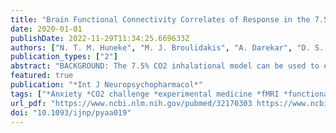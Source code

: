 ```yaml
---
title: "Brain Functional Connectivity Correlates of Response in the 7.5% CO2 Inhalational Model of Generalized Anxiety Disorder: A Pilot Study"
date: 2020-01-01
publishDate: 2022-11-29T11:34:25.669633Z
authors: ["N. T. M. Huneke", "M. J. Broulidakis", "A. Darekar", "D. S. Baldwin", "M. Garner"]
publication_types: ["2"]
abstract: "BACKGROUND: The 7.5% CO2 inhalational model can be used to explore potential treatments for generalized anxiety disorder. However, it is unknown how inter-individual variability in the functional architecture of negative affective valence systems might relate to anxiogenic response in this model. METHODS: A total of 13 healthy volunteers underwent functional magnetic resonance imaging during a passive emotional face perception task. We explored task-evoked functional connectivity in the potential threat system through generalized psychophysiological interaction analysis. Within 7 days, these participants underwent prolonged 7.5% CO2 inhalation, and results from the generalized psychophysiological interaction analysis were correlated with CO2 outcome measures. RESULTS: Functional connectivity between ventromedial prefrontal cortex and right amygdala positively correlated with heart rate and subjective anxiety, while connectivity between midcingulate cortex and left amygdala negatively correlated with anxiety during CO2 challenge. CONCLUSIONS: Response to CO2 challenge correlated with task-evoked functional connectivity in the potential threat system. Further studies should assess whether this translates into clinical populations."
featured: true
publication: "*Int J Neuropsychopharmacol*"
tags: ["*Anxiety *CO2 challenge *experimental medicine *fMRI *functional connectivity"]
url_pdf: "https://www.ncbi.nlm.nih.gov/pubmed/32170303 https://www.ncbi.nlm.nih.gov/pmc/articles/PMC7177158/pdf/pyaa019.pdf"
doi: "10.1093/ijnp/pyaa019"
---
```


